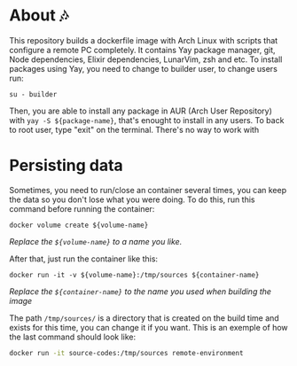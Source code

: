 # About :notes:

This repository builds a dockerfile image with Arch Linux with scripts that configure a remote PC completely. It contains Yay package manager, git, Node dependencies, Elixir dependencies, LunarVim, zsh and etc.
To install packages using Yay, you need to change to builder user, to change users run:
~~~shell
su - builder
~~~
Then, you are able to install any package in AUR (Arch User Repository) with ```yay -S ${package-name}```, that's enought to install in any users. To back to root user, type "exit" on the terminal.
There's no way to work with 

# Persisting data

Sometimes, you need to run/close an container several times, you can keep the data so you don't lose what you were doing. To do this, run this command before running the container: 
~~~shell
docker volume create ${volume-name}
~~~
*Replace the ```${volume-name}``` to a name you like.*

After that, just run the container like this:
~~~shell
docker run -it -v ${volume-name}:/tmp/sources ${container-name}
~~~
*Replace the ```${container-name}``` to the name you used when building the image*

The path ```/tmp/sources/``` is a directory that is created on the build time and exists for this time, you can change it if you want. This is an exemple of how the last command should look like:
~~~bash
docker run -it source-codes:/tmp/sources remote-environment
~~~
